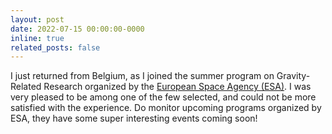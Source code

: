 ```yaml
---
layout: post
date: 2022-07-15 00:00:00-0000
inline: true
related_posts: false
---
```


I just returned from Belgium, as I joined the summer program on Gravity-Related Research organized by the [European Space Agency (ESA)](https://www.esa.int/).
I was very pleased to be among one of the few selected, and could not be more satisfied with the experience.
Do monitor upcoming programs organized by ESA, they have some super interesting events coming soon!
